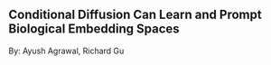 ## Conditional Diffusion Can Learn and Prompt Biological Embedding Spaces

By: Ayush Agrawal, Richard Gu
